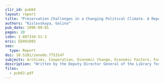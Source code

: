 ```yaml
---
clir_id: pub64
layout: report
title: "Preservation Challenges in a Changing Political Climate. A Report from Russia"
authors: "Kislovskaya, Galina"
pub_date: 1996-09-01
pages: 20
isbn: 1-887334-51-3
eric: ED401892
seo:
  type: Report
doi: 10.5281/zenodo.7753147
subjects: Archives, Cooperation, Economic Change, Economic Factors, Foreign Countries, Government (Administrative Body), Information Storage, Library Collections, Library Funding, Microfilm, Politics, Preservation, Records Management, Social Influences
description: "Written by the Deputy Director General of the Library for Foreign Literature in Moscow. Covers preservation policies and politics in Russian librarianship, preservation challenges, the status of the national preservation program, the value of training, and national and international aspects of cooperation. Illuminates how the substantial political, economic, and social changes in Russia are affecting the preservation efforts of libraries and archives."
files:
  - pub63.pdf
---
```

